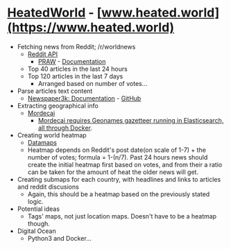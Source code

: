# [HeatedWorld](https://www.heated.world) - [www.heated.world](https://www.heated.world)

- Fetching news from Reddit; /r/worldnews
  - [Reddit API](https://www.reddit.com/dev/api/)
    - [PRAW](https://github.com/praw-dev/praw) - [Documentation](https://praw.readthedocs.io/en/latest/)
  - Top 40 articles in the last 24 hours
  - Top 120 articles in the last 7 days
    - Arranged based on number of votes...
- Parse articles text content
  - [Newspaper3k: Documentation](https://newspaper.readthedocs.io/en/latest/) - [GitHub](https://github.com/codelucas/newspaper)
- Extracting geographical info
  - [Mordecai](https://github.com/openeventdata/mordecai)
    - [Mordecai requires Geonames gazetteer running in Elasticsearch, all through Docker](https://github.com/openeventdata/mordecai#installation-and-requirements).
- Creating world heatmap
  - [Datamaps](http://datamaps.github.io/)
  - Heatmap depends on Reddit's post date(on scale of 1-7) + the number of votes; formula = 1-(n/7). Past 24 hours news should create the initial heatmap first based on votes, and from their a ratio can be taken for the amount of heat the older news will get.
- Creating submaps for each country, with headlines and links to articles and reddit discusions
  - Again, this should be a heatmap based on the previously stated logic.
- Potential ideas
  - Tags' maps, not just location maps. Doesn't have to be a heatmap though.
- Digital Ocean
  - Python3 and Docker...